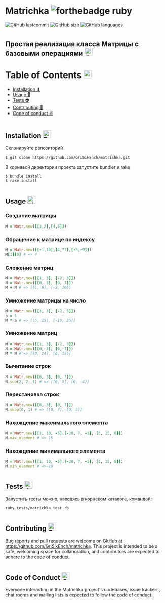 # Matrichka ![forthebadge ruby](https://img.shields.io/badge/Ruby-CC342D?style=for-the-badge&logo=ruby&logoColor=white)

![GitHub lastcommit](https://img.shields.io/github/last-commit/GriSikEnch/matrichka) 
![GitHub size](https://img.shields.io/github/languages/code-size/GriSikEnch/matrichka)
![GitHub languages](https://img.shields.io/github/languages/top/GriSikEnch/matrichka)
#

## Простая реализация класса Матрицы с базовыми операциями  <img src="https://raw.githubusercontent.com/Tarikul-Islam-Anik/Animated-Fluent-Emojis/master/Emojis/Smilies/Alien%20Monster.png" alt="Alien Monster" width="25" height="25" />

# Table of Contents <img src="https://raw.githubusercontent.com/Tarikul-Islam-Anik/Animated-Fluent-Emojis/master/Emojis/Objects/Page%20with%20Curl.png" alt="Page with Curl" width="25" height="25" />
- [Installation ⬇ ](#installation)
- [Usage 🦎 ](#usage)
- [Tests 👽 ](#tests)
- [Contributing 🤝 ](#contributing)
- [Code of conduct ✌️](#codeofconduct)
#

## Installation <img src="https://raw.githubusercontent.com/Tarikul-Islam-Anik/Animated-Fluent-Emojis/master/Emojis/Symbols/Down%20Arrow.png" alt="Down Arrow" width="25" height="25" /> <a name="installation"></a>

Склонируйте репозиторий 
```bash
$ git clone https://github.com/GriSikEnch/matrichka.git
```

В корневой директории проекта запустите bundler и rake
```bash
$ bundle install
$ rake install
```

#
## Usage <img src="https://raw.githubusercontent.com/Tarikul-Islam-Anik/Animated-Fluent-Emojis/master/Emojis/Animals/Lizard.png" alt="Lizard" width="25" height="25" /> <a name="usage"></a>

### Создание матрицы
```ruby
M = Matr.new([[1,2],[4,5]])
```

### Обращение к матрице по индексу
```ruby
M = Matr.new([[-1,10],[4,77],[-5,-9]])
M[1][0] # => 4
```

### Сложение матриц
```ruby
M = Matr.new([[1, 3], [-2, 3]])
N = Matr.new([[0, 3], [0, 7]])
M + N # => [[1, 6], [-2, 10]]
```

### Умножение матрицы на число
```ruby
M = Matr.new([[1, 3], [-2, 5]])
a = 5
M * a # => [[5, 15], [-10, 25]]
```

### Умножение матриц
```ruby
M = Matr.new([[1, 3], [-2, 3]])
N = Matr.new([[0, 3], [0, 7]])
M * N # => [[0, 24], [0, 15]]
```

### Вычитание строк
```ruby
N = Matr.new([[0, 3], [0, 7]])
N.sub(2, 2, 1) # => [[0, 3], [0, -4]]
```

### Перестановка строк
```ruby
N = Matr.new([[0, 3], [0, 7]])
N.swap(0, 1) # => [[0, 7], [0, 3]]
```

### Нахождение максимального элемента
```ruby
M = Matr.new([[1, 10, -5],[-20, 7, -1], [3, 15, 8]])
M.max_element # => 15
```

### Нахождение минимального элемента
```ruby
M = Matr.new([[1, 10, -5],[-20, 7, -1], [3, 15, 8]])
M.min_element # =>-20
```

#
## Tests <img src="https://raw.githubusercontent.com/Tarikul-Islam-Anik/Animated-Fluent-Emojis/master/Emojis/Smilies/Alien.png" alt="Alien" width="25" height="25" /> <a name="tests"></a>
Запустить тесты можно, находясь в корневом каталоге, командой:
```bash
ruby tests/matrichka_test.rb 
```
#
## Contributing <img src="https://raw.githubusercontent.com/Tarikul-Islam-Anik/Animated-Fluent-Emojis/master/Emojis/Hand%20gestures/Folded%20Hands%20Light%20Skin%20Tone.png" alt="Folded Hands Light Skin Tone" width="25" height="25" /> <a name="contributing"></a>

Bug reports and pull requests are welcome on GitHub at https://github.com/GriSikEnch/matrichka. This project is intended to be a safe, welcoming space for collaboration, and contributors are expected to adhere to the [code of conduct](https://github.com/GriSikEnch/matrichka/blob/master/CODE_OF_CONDUCT.md).

#
## Code of Conduct <img src="https://raw.githubusercontent.com/Tarikul-Islam-Anik/Animated-Fluent-Emojis/master/Emojis/Hand%20gestures/Crossed%20Fingers%20Light%20Skin%20Tone.png" alt="Crossed Fingers Light Skin Tone" width="25" height="25" /> <a name="codeofconduct"></a>

Everyone interacting in the Matrichka project's codebases, issue trackers, chat rooms and mailing lists is expected to follow the [code of conduct](https://github.com/GriSikEnch/matrichka/blob/master/CODE_OF_CONDUCT.md).
#